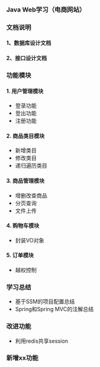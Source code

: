 ### Java Web学习（电商网站）
### 文档说明
#### 1、数据库设计文档
#### 2、接口设计文档

### 功能模块
#### 1. 用户管理模块
- 登录功能
- 登出功能
- 注册功能
#### 2. 商品类目模块
- 新增类目
- 修改类目
- 递归遍历类目
#### 3. 商品管理模块
- 增删改查商品
- 分页查询
- 文件上传
#### 4. 购物车模块
- 封装VO对象
#### 5. 订单模块 
- 越权控制
### 学习总结
- 基于SSM的项目配置总结
- Spring和Spring MVC的注解总结

### 改进功能
- 利用redis共享session

### 新增xx功能
